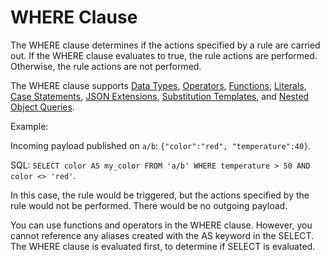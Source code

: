 # WHERE Clause<a name="iot-sql-where"></a>

The WHERE clause determines if the actions specified by a rule are carried out\. If the WHERE clause evaluates to true, the rule actions are performed\. Otherwise, the rule actions are not performed\. 

The WHERE clause supports [Data Types](iot-sql-data-types.md), [Operators](iot-sql-operators.md), [Functions](iot-sql-functions.md), [Literals](iot-sql-literals.md), [Case Statements](iot-sql-case.md), [JSON Extensions](iot-sql-json.md), [Substitution Templates](iot-substitution-templates.md), and [Nested Object Queries](iot-sql-nested-queries.md)\.

Example:

Incoming payload published on `a/b`: `{"color":"red", "temperature":40}`\.

SQL: `SELECT color AS my_color FROM 'a/b' WHERE temperature > 50 AND color <> 'red'`\.

In this case, the rule would be triggered, but the actions specified by the rule would not be performed\. There would be no outgoing payload\.

You can use functions and operators in the WHERE clause\. However, you cannot reference any aliases created with the AS keyword in the SELECT\. The WHERE clause is evaluated first, to determine if SELECT is evaluated\. 